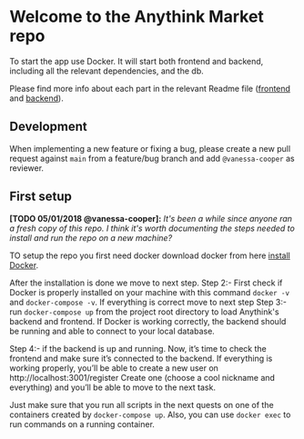 # Welcome to the Anythink Market repo

To start the app use Docker. It will start both frontend and backend, including all the relevant dependencies, and the db.

Please find more info about each part in the relevant Readme file ([frontend](frontend/readme.md) and [backend](backend/README.md)).

## Development

When implementing a new feature or fixing a bug, please create a new pull request against `main` from a feature/bug branch and add `@vanessa-cooper` as reviewer.

## First setup

**[TODO 05/01/2018 @vanessa-cooper]:** _It's been a while since anyone ran a fresh copy of this repo. I think it's worth documenting the steps needed to install and run the repo on a new machine?_

TO setup the repo you first need docker download docker from here [install Docker](https://docs.docker.com/get-docker/).

After the installation is done we move to next step.
Step 2:- First check if Docker is properly installed on your machine with this command `docker -v` and `docker-compose -v`.
If everything is correct move to next step
Step 3:- run `docker-compose up` from the project root directory to load Anythink's backend and frontend.
If Docker is working correctly, the backend should be running and able to connect to your local database.


Step 4:- if the backend is up and running.
Now, it’s time to check the frontend and make sure it’s connected to the backend.
If everything is working properly, you’ll be able to create a new user on http://localhost:3001/register
Create one (choose a cool nickname and everything) and you’ll be able to move to the next task.


Just make sure that you run all scripts in the next quests on one of the containers created by `docker-compose up`. 
Also, you can use `docker exec` to run commands on a running container.
